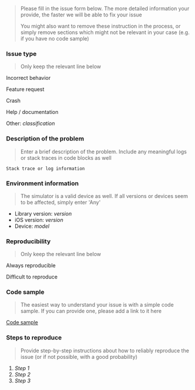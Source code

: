 > Please fill in the issue form below. The more detailed information your provide, the faster we will be able to fix your issue
>
> You might also want to remove these instruction in the process, or simply remove sections which might not be relevant in your case (e.g. if you have no code sample)

### Issue type

> Only keep the relevant line below

Incorrect behavior

Feature request

Crash

Help / documentation

Other: _classification_

### Description of the problem

> Enter a brief description of the problem. Include any meaningful logs or stack traces in code blocks as well

```
Stack trace or log information
```

### Environment information

> The simulator is a valid device as well. If all versions or devices seem to be affected, simply enter 'Any'

* Library version: _version_
* iOS version: _version_
* Device: _model_

### Reproducibility

> Only keep the relevant line below

Always reproducible

Difficult to reproduce

### Code sample

> The easiest way to understand your issue is with a simple code sample. If you can provide one, please add a link to it here

[Code sample](https://github.com/username/repository)

### Steps to reproduce

> Provide step-by-step instructions about how to reliably reproduce the issue (or if not possible, with a good probability)

1. _Step 1_
1. _Step 2_
1. _Step 3_